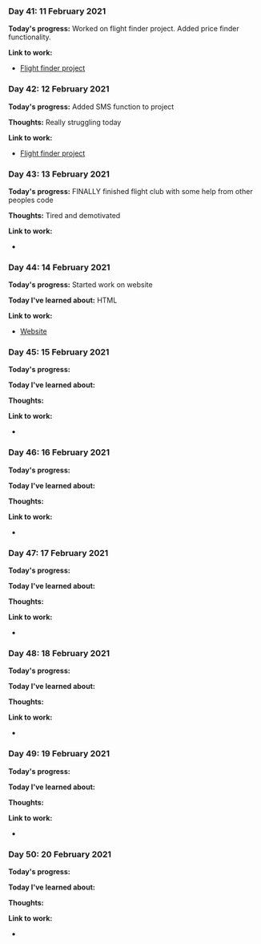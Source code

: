 
### Day 41: 11 February 2021
**Today's progress:** Worked on flight finder project. Added price finder functionality.

**Link to work:**

* [Flight finder project](https://github.com/bethpritchard/100DaysOfCodeBootcamp/blob/master/Day39)
    

    
### Day 42: 12 February 2021
**Today's progress:** Added SMS function to project
 
**Thoughts:** Really struggling today
    
**Link to work:**

* [Flight finder project](https://github.com/bethpritchard/100DaysOfCodeBootcamp/blob/master/Day39)
    

    
### Day 43: 13 February 2021
**Today's progress:** FINALLY finished flight club with some help from other peoples code

**Thoughts:** Tired and demotivated
    
**Link to work:**

* [](https://github.com/bethpritchard/100DaysOfCodeBootcamp/blob/master/Day39)
    

    
### Day 44: 14 February 2021
**Today's progress:** Started work on website
    
**Today I've learned about:** HTML
    
**Link to work:**

* [Website](https://github.com/bethpritchard/100DaysOfCodeBootcamp/blob/master/Day41)
    

    
### Day 45: 15 February 2021
**Today's progress:**
    
**Today I've learned about:**
    
**Thoughts:**
    
**Link to work:**

* [](https://github.com/bethpritchard/100DaysOfCodeBootcamp/blob/master/)
    

    
### Day 46: 16 February 2021
**Today's progress:**
    
**Today I've learned about:**
    
**Thoughts:**
    
**Link to work:**

* [](https://github.com/bethpritchard/100DaysOfCodeBootcamp/blob/master/)
    

    
### Day 47: 17 February 2021
**Today's progress:**
    
**Today I've learned about:**
    
**Thoughts:**
    
**Link to work:**

* [](https://github.com/bethpritchard/100DaysOfCodeBootcamp/blob/master/)
    

    
### Day 48: 18 February 2021
**Today's progress:**
    
**Today I've learned about:**
    
**Thoughts:**
    
**Link to work:**

* [](https://github.com/bethpritchard/100DaysOfCodeBootcamp/blob/master/)
    

    
### Day 49: 19 February 2021
**Today's progress:**
    
**Today I've learned about:**
    
**Thoughts:**
    
**Link to work:**

* [](https://github.com/bethpritchard/100DaysOfCodeBootcamp/blob/master/)
    

    
### Day 50: 20 February 2021
**Today's progress:**
    
**Today I've learned about:**
    
**Thoughts:**
    
**Link to work:**

* [](https://github.com/bethpritchard/100DaysOfCodeBootcamp/blob/master/)
    

    